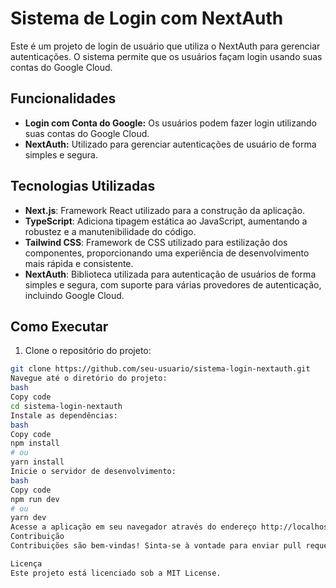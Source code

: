 # Sistema de Login com NextAuth

Este é um projeto de login de usuário que utiliza o NextAuth para gerenciar autenticações. O sistema permite que os usuários façam login usando suas contas do Google Cloud.

## Funcionalidades

- **Login com Conta do Google:** Os usuários podem fazer login utilizando suas contas do Google Cloud.
- **NextAuth:** Utilizado para gerenciar autenticações de usuário de forma simples e segura.

## Tecnologias Utilizadas

- **Next.js**: Framework React utilizado para a construção da aplicação.
- **TypeScript**: Adiciona tipagem estática ao JavaScript, aumentando a robustez e a manutenibilidade do código.
- **Tailwind CSS**: Framework de CSS utilizado para estilização dos componentes, proporcionando uma experiência de desenvolvimento mais rápida e consistente.
- **NextAuth**: Biblioteca utilizada para autenticação de usuários de forma simples e segura, com suporte para várias provedores de autenticação, incluindo Google Cloud.

## Como Executar

1. Clone o repositório do projeto:

```bash
git clone https://github.com/seu-usuario/sistema-login-nextauth.git
Navegue até o diretório do projeto:
bash
Copy code
cd sistema-login-nextauth
Instale as dependências:
bash
Copy code
npm install
# ou
yarn install
Inicie o servidor de desenvolvimento:
bash
Copy code
npm run dev
# ou
yarn dev
Acesse a aplicação em seu navegador através do endereço http://localhost:3000.
Contribuição
Contribuições são bem-vindas! Sinta-se à vontade para enviar pull requests ou abrir issues para reportar bugs ou sugerir novas funcionalidades.

Licença
Este projeto está licenciado sob a MIT License.
